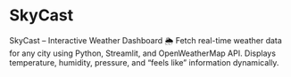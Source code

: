 # SkyCast
SkyCast – Interactive Weather Dashboard 🌦️ Fetch real-time weather data for any city using Python, Streamlit, and OpenWeatherMap API. Displays temperature, humidity, pressure, and “feels like” information dynamically.
